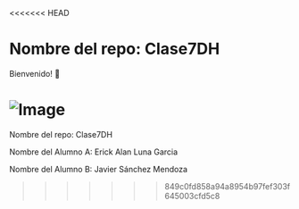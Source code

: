 <<<<<<< HEAD
# Nombre del repo: Clase7DH

Bienvenido! 👋

![Image](https://www.digitalhouse.com/logo-DH.png)
=======
Nombre del repo: Clase7DH

Nombre del Alumno A: Erick Alan Luna Garcia

Nombre del Alumno B: Javier Sánchez Mendoza
>>>>>>> 849c0fd858a94a8954b97fef303f645003cfd5c8
